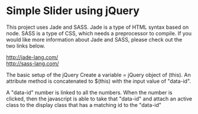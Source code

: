<h1>Simple Slider using jQuery</h1> 

This project uses Jade and SASS. Jade is a type of HTML syntax based on node. SASS is a type of CSS, which needs a preprocessor to compile. If you would like more information about Jade and SASS, please check out the two links below. 

http://jade-lang.com/ <br>
http://sass-lang.com/

The basic setup of the jQuery
  Create a variable = jQuery object of (this). An attribute method is concatenated to $(this) with the input value of "data-id". 
  
  A "data-id" number is linked to all the numbers. When the number is clicked, then the javascript is able to take that "data-id" and attach an active class to the display class that has a matching id to the "data-id"

